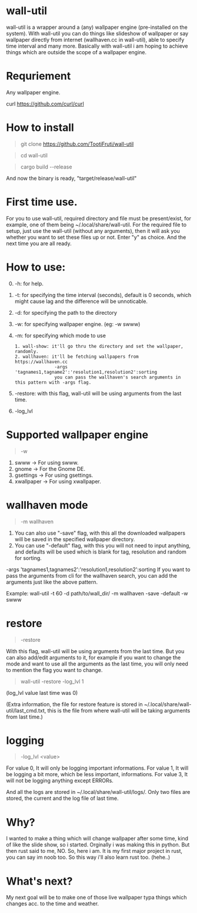 # wall-util
wall-util is a wrapper around a (any) wallpaper engine (pre-installed on the system). With wall-util you can do things like slideshow of wallpaper or say wallpaper directly from internet (wallhaven.cc in wall-util), able to specify time interval and many more. Basically with wall-util i am hoping to achieve things which are outside the scope of a wallpaper engine.

# Requriement
Any wallpaper engine.

curl
https://github.com/curl/curl

# How to install
> git clone https://github.com/TootiFruti/wall-util

> cd wall-util

> cargo build --release

And now the binary is ready, "target/release/wall-util"

# First time use.
For you to use wall-util, required directory and file must be present/exist, for example, one of them being ~/.local/share/wall-util. For the required file to setup, just use the wall-util (without any arguments), then it will ask you whether you want to set these files up or not. Enter "y" as choice. And the next time you are all ready.

# How to use:
0. -h: for help.
1. -t: for specifying the time interval (seconds), default is 0 seconds, which might cause lag and the difference will be unnoticable.
2. -d: for specifying the path to the directory
3. -w: for specifying wallpaper engine. (eg: -w swww)
3. -m: for specifying which mode to use
   
       1. wall-show: it'll go thru the directory and set the wallpaper, randomly.
       2. wallhaven: it'll be fetching wallpapers from https://wallhaven.cc
                      -args 'tagnames1,tagname2':'resolution1,resolution2':sorting
                      you can pass the wallhaven's search arguments in this pattern with -args flag.
4. -restore: with this flag, wall-util will be using arguments from the last time.
5. -log_lvl

# Supported wallpaper engine
> -w <wallpaper engine>

1. swww           ->  For using swww.
2. gnome          ->  For the Gnome DE.
3. gsettings      ->  For using gsettings.
4. xwallpaper     ->  For using xwallpaper.

# wallhaven mode
> -m wallhaven

1. You can also use "-save" flag, with this all the downloaded wallpapers will be saved in the specified wallpaper directory.
2. You can use "-default" flag, with this you will not need to input anything, and defaults will be used which is blank for tag, resolution and random for sorting.

-args 'tagnames1,tagnames2':'resolution1,resolution2':sorting
If you want to pass the arguments from cli for the wallhaven search, you can add the arguments just like the above pattern.

Example: wall-util -t 60 -d path/to/wall_dir/ -m wallhaven -save -default -w swww 

# restore 
> -restore 

With this flag, wall-util will be using arguments from the last time. But you can also add/edit arguments to it, for example if you want to change the mode and want to use all the arguments as the last time, you will only need to mention the flag you want to change.

> wall-util -restore -log_lvl 1

(log_lvl value last time was 0)

(Extra information, the file for restore feature is stored in ~/.local/share/wall-util/last_cmd.txt, this is the file from where wall-util will be taking arguments from last time.)

# logging
> -log_lvl \<value\>

For value 0, It will only be logging important informations.
For value 1, It will be logging a bit more, which be less important, informations.
For value 3, It will not be logging anything except ERRORs.

And all the logs are stored in ~/.local/share/wall-util/logs/. Only two files are stored, the current and the log file of last time.

# Why?
I wanted to make a thing which will change wallpaper after some time, kind of like the slide show, so i started.
Orginally i was making this in python. But then rust said to me, NO. So, here i am. It is my first major project in rust, you can say im noob too.
So this way i'll also learn rust too. (hehe..) 

# What's next?
My next goal will be to make one of those live wallpaper typa things which changes acc. to the time and weather.
